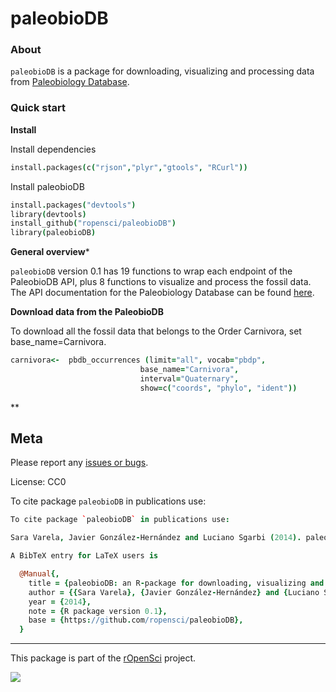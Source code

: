 paleobioDB
=======

### About

`paleobioDB` is a package for downloading, visualizing and processing data from [Paleobiology Database](http://paleobiodb.org/).


### Quick start

**Install**

Install dependencies


```coffee
install.packages(c("rjson","plyr","gtools", "RCurl"))
```

Install paleobioDB

```coffee
install.packages("devtools")
library(devtools)
install_github("ropensci/paleobioDB")
library(paleobioDB)
```

**General overview***

`paleobioDB` version 0.1 has 19 functions to wrap each endpoint of the PaleobioDB API, plus 8 functions to visualize and process the fossil data. The API documentation for the Paleobiology Database can be found [here](http://paleobiodb.org/data1.1/).

**Download data from the PaleobioDB** 

To download all the fossil data that belongs to the Order Carnivora, set base_name=Carnivora.  

```coffee
carnivora<-  pbdb_occurrences (limit="all", vocab="pbdp",
                             base_name="Carnivora", 
                             interval="Quaternary",             
                             show=c("coords", "phylo", "ident")) 
```
**

         
         
         
## Meta

Please report any [issues or bugs](https://github.com/ropensci/pbdb/issues).

License: CC0

To cite package `paleobioDB` in publications use:

```coffee
To cite package `paleobioDB` in publications use:

Sara Varela, Javier González-Hernández and Luciano Sgarbi (2014). paleobioDB: an R-package for downloading, visualizing and processing data from the Paleobiology Database. R package version 0.1. https://github.com/ropensci/paleobioDB

A BibTeX entry for LaTeX users is

  @Manual{,
    title = {paleobioDB: an R-package for downloading, visualizing and processing data from the Paleobiology Database},
    author = {{Sara Varela}, {Javier González-Hernández} and {Luciano Sgarbi}},
    year = {2014},
    note = {R package version 0.1},
    base = {https://github.com/ropensci/paleobioDB},
  }
```

---

This package is part of the [rOpenSci](http://ropensci.org/packages) project.

[![](http://ropensci.org/public_images/github_footer.png)](http://ropensci.org)
